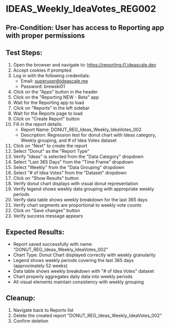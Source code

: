 # IDEAS_Weekly_IdeaVotes_REG002

## Pre-Condition: User has access to Reporting app with proper permissions

## Test Steps:
1. Open the browser and navigate to: https://reporting.t1.ideascale.dev
2. Accept cookies if prompted
3. Log in with the following credentials:
   - Email: superuser@ideascale.me
   - Password: brewski01
4. Click on the "Apps" button in the header
5. Click on the "Reporting NEW - Beta" app
6. Wait for the Reporting app to load
7. Click on "Reports" in the left sidebar
8. Wait for the Reports page to load
9. Click on "Create Report" button
10. Fill in the report details:
    - Report Name: DONUT_REG_Ideas_Weekly_IdeaVotes_002
    - Description: Regression test for donut chart with Ideas category, Weekly grouping, and # of Idea Votes dataset
11. Click on "Next" to create the report
12. Select "Donut" as the "Report Type"
13. Verify "Ideas" is selected from the "Data Category" dropdown
14. Select "Last 365 Days" from the "Time Frame" dropdown
15. Select "Weekly" from the "Data Grouping" dropdown
16. Select "# of Idea Votes" from the "Dataset" dropdown
17. Click on "Show Results" button
18. Verify donut chart displays with visual donut representation
19. Verify legend shows weekly data grouping with appropriate weekly periods
20. Verify data table shows weekly breakdown for the last 365 days
21. Verify chart segments are proportional to weekly vote counts
22. Click on "Save changes" button
23. Verify success message appears

## Expected Results:
- Report saved successfully with name: "DONUT_REG_Ideas_Weekly_IdeaVotes_002"
- Chart Type: Donut Chart displayed correctly with weekly granularity
- Legend shows weekly periods covering the last 365 days (approximately 52 weeks)
- Data table shows weekly breakdown with "# of Idea Votes" dataset
- Chart properly aggregates daily data into weekly periods
- All visual elements maintain consistency with weekly grouping

## Cleanup:
1. Navigate back to Reports list
2. Delete the created report "DONUT_REG_Ideas_Weekly_IdeaVotes_002"
3. Confirm deletion